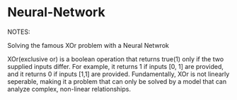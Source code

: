 # Neural-Network

NOTES: 

Solving the famous XOr problem with a Neural Netwrok

XOr(exclusive or) is a boolean operation that returns true(1) only if the two supplied inputs differ. For example, it returns 1 if inputs [0, 1] are provided, and it returns 0 if inputs [1,1] are provided. Fundamentally, XOr is not linearly seperable, making it a problem that can only be solved by a model that can analyze complex, non-linear relationships.
